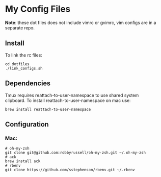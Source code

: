 My Config Files
===============

**Note**: these dot files does not include vimrc or gvimrc, vim configs are in a
separate repo.

Install
-------

To link the rc files:

    cd dotfiles
    ./link_configs.sh

Dependencies
------------

Tmux requires reattach-to-user-namespace to use shared system clipboard. To
install reattach-to-user-namespace on mac use:

    brew install reattach-to-user-namespace

Configuration
-------------

### Mac:

    # oh-my-zsh
    git clone git@github.com:robbyrussell/oh-my-zsh.git ~/.oh-my-zsh
    # ack
    brew install ack
    # rbenv
    git clone https://github.com/sstephenson/rbenv.git ~/.rbenv
